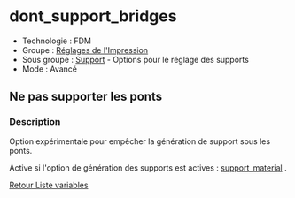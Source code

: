 # dont_support_bridges

* Technologie : FDM
* Groupe : [Réglages de l'Impression](../print_settings/print_settings.md)
* Sous groupe : [Support](../print_settings/print_settings.md#support) - Options pour le réglage des supports
* Mode : Avancé

## Ne pas supporter les ponts

### Description

Option expérimentale pour empêcher la génération de support sous les ponts.

Active si l'option de génération des supports est actives  : [support_material](support_material.md) .

[Retour Liste variables](variable_list.md)